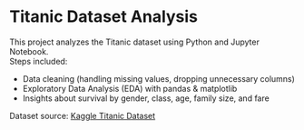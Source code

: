 # Titanic Dataset Analysis 

This project analyzes the Titanic dataset using Python and Jupyter Notebook.  
Steps included:
- Data cleaning (handling missing values, dropping unnecessary columns)
- Exploratory Data Analysis (EDA) with pandas & matplotlib
- Insights about survival by gender, class, age, family size, and fare

Dataset source: [Kaggle Titanic Dataset](https://www.kaggle.com/c/titanic/data)
